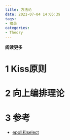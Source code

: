 ```yaml
---
title: 方法论
date: 2021-07-04 14:05:39
tags: 
- 摘录
categories: 
- Theory
---
```


**阅读更多**

<!--more-->

# 1 Kiss原则

# 2 向上编排理论

# 3 参考

* [epoll和select](https://zhuanlan.zhihu.com/p/64771809)
